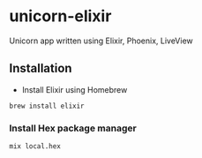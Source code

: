 # unicorn-elixir
Unicorn app written using Elixir, Phoenix, LiveView


## Installation

* Install Elixir using Homebrew

```
brew install elixir
```

### Install Hex package manager



```
mix local.hex
```